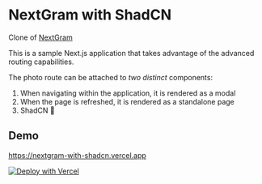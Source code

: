 # NextGram with ShadCN

Clone of [NextGram](https%3A%2F%2Fgithub.com%2Fvercel%2Fnextgra)

This is a sample Next.js application that takes advantage of the advanced routing capabilities.

The photo route can be attached to _two distinct_ components:

1. When navigating within the application, it is rendered as a modal
1. When the page is refreshed, it is rendered as a standalone page
1. ShadCN 🧡

## Demo

https://nextgram-with-shadcn.vercel.app

[![Deploy with Vercel](https://vercel.com/button)](https://vercel.com/new/clone?repository-url=https%3A%2F%2Fgithub.com%2Fsergical%2Fnextgram-with-shadcn)
